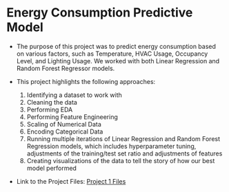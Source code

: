 # Energy Consumption Predictive Model

  - The purpose of this project was to predict energy consumption based on various factors, such as Temperature, HVAC Usage, Occupancy Level, and Lighting Usage. We worked with both Linear Regression and Random Forest Regressor models.
    
  - This project highlights the following approaches:
    
      1) Identifying a dataset to work with
      2) Cleaning the data
      3) Performing EDA
      4) Performing Feature Engineering
      5) Scaling of Numerical Data
      6) Encoding Categorical Data
      7) Running multiple iterations of Linear Regression and Random Forest Regression models, which includes hyperparameter tuning, adjustments of the training/test set ratio and adjustments of features
      8) Creating visualizations of the data to tell the story of how our best model performed
   
- Link to the Project Files: [Project 1 Files](https://github.com/meierd1809/DSC-450-Applied-Data-Science/tree/main/Projects/Project%201)
